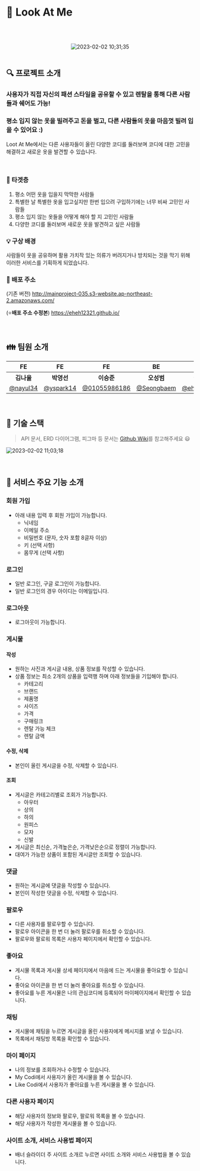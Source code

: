 # :womans_hat: Look At Me

<div align="center">
<br><br>

![2023-02-02 10;31;35](https://user-images.githubusercontent.com/74748851/216215221-b583319a-06d3-4c45-b2aa-9eca4fe8205e.PNG)
<br><br>
</div>

## :mag: 프로젝트 소개
### 사용자가 직접 자신의 패션 스타일을 공유할 수 있고 렌탈을 통해 다른 사람들과 쉐어도 가능!
### 평소 입지 않는 옷을 빌려주고 돈을 벌고, 다른 사람들의 옷을 마음껏 빌려 입을 수 있어요 :)
Loot At Me에서는 다른 사용자들이 올린 다양한 코디를 둘러보며 코디에 대한 고민을 해결하고 새로운 옷을 발견할 수 있습니다.

<br>

### :pushpin: 타겟층
1. 평소 어떤 옷을 입을지 막막한 사람들
2. 특별한 날 특별한 옷을 입고싶지만 한번 입으려 구입하기에는 너무 비싸 고민인 사람들
3. 평소 입지 않는 옷들을 어떻게 해야 할 지 고민인 사람들
4. 다양한 코디를 둘러보며 새로운 옷을 발견하고 싶은 사람들

### :bulb: 구상 배경
사람들이 옷을 공유하며 활용 가치작 있는 의류가 버려지거나 방치되는 것을 막기 위해 이러한 서비스를 기획하게 되었습니다.

### :link: 배포 주소
(기존 버전) http://mainproject-035.s3-website.ap-northeast-2.amazonaws.com/

(:star:**배포 주소 수정본**) https://eheh12321.github.io/

<br>

## :family: 팀원 소개

| FE | FE | FE | BE | BE | BE |
|:---:|:---:|:---:|:---:|:---:|:---:|
|**김나율**|**박영선**|**이승준**|**오성범**|**이도형**|**조혜주**|
| [@nayul34](https://github.com/nayul34)  | [@yspark14](https://github.com/yspark14) | [@01055986186](https://github.com/01055986186) | [@Seongbaem](https://github.com/Seongbaem) | [@eheh12321](https://github.com/eheh12321) | [@hyejuc](https://github.com/hyejuc) |

<br>

## :wrench: 기술 스택

> API 문서, ERD 다이어그램, 피그마 등 문서는 [Github Wiki](https://github.com/codestates-seb/seb41_main_035/wiki)를 참고해주세요 :smiley:

![2023-02-02 11;03;18](https://user-images.githubusercontent.com/74748851/216216126-290f3a7b-82e6-4575-abfb-e930a67debbc.PNG)


<br>

## :open_file_folder: 서비스 주요 기능 소개
### 회원 가입
- 아래 내용 입력 후 회원 가입이 가능합니다.
  - 닉네임
  - 이메일 주소
  - 비밀번호 (문자, 숫자 포함 8글자 이상)
  - 키 (선택 사항)
  - 몸무게 (선택 사항)
### 로그인
- 일반 로그인, 구글 로그인이 가능합니다.
- 일반 로그인의 경우 아이디는 이메일입니다.
### 로그아웃
- 로그아웃이 가능합니다.
### 게시물
#### 작성
- 원하는 사진과 게시글 내용, 상품 정보를 작성할 수 있습니다.
- 상품 정보는 최소 2개의 상품을 입력행 하며 아래 정보들을 기입해야 합니다.
  - 카테고리
  - 브랜드
  - 제품명
  - 사이즈
  - 가격
  - 구매링크
  - 렌탈 가능 체크
  - 렌탈 금액
#### 수정, 삭제
- 본인이 올린 게시글을 수정, 삭제할 수 있습니다.
#### 조회
- 게시글은 카테고리별로 조회가 가능합니다.
  - 아우터
  - 상의
  - 하의
  - 원피스
  - 모자
  - 신발
- 게시글은 최신순, 가격높은순, 가격낮은순으로 정렬이 가능합니다.
- 대여가 가능한 상품이 포함된 게시글만 조회할 수 있습니다.
### 댓글
- 원하는 게시글에 댓글을 작성할 수 있습니다.
- 본인이 작성한 댓글을 수정, 삭제할 수 있습니다.
### 팔로우
- 다른 사용자를 팔로우할 수 있습니다.
- 팔로우 아이콘을 한 번 더 눌러 팔로우를 취소할 수 있습니다.
- 팔로우와 팔로워 목록은 사용자 페이지에서 확인할 수 있습니다.
### 좋아요
- 게시물 목록과 게시물 상세 페이지에서 마음에 드는 게시물을 좋아요할 수 있습니다.
- 좋아요 아이콘을 한 번 더 눌러 좋아요를 취소할 수 있습니다.
- 좋아요를 누른 게시물은 나의 관심코디에 등록되어 마이페이지에서 확인할 수 있습니다.
### 채팅
- 게시물에 채팅을 누르면 게시글을 올린 사용자에게 메시지를 보낼 수 있습니다.
- 목록에서 채팅방 목록을 확인할 수 있습니다.
### 마이 페이지
- 나의 정보를 조회하거나 수정할 수 있습니다.
- My Codi에서 사용자가 올린 게시물을 볼 수 있습니다.
- Like Codi에서 사용자가 좋아요를 누른 게시물을 볼 수 있습니다.
### 다른 사용자 페이지
- 해당 사용자의 정보와 팔로우, 팔로워 목록을 볼 수 있습니다.
- 해당 사용자가 작성한 게시물을 볼 수 있습니다.
### 사이트 소개, 서비스 사용법 페이지
- 배너 슬라이더 주 사이트 소개르 누르면 사이트 소개와 서비스 사용법을 볼 수 있습니다.

